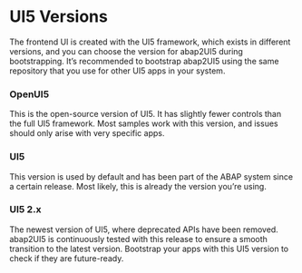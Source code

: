 # UI5 Versions

The frontend UI is created with the UI5 framework, which exists in different versions, and you can choose the version for abap2UI5 during bootstrapping. It’s recommended to bootstrap abap2UI5 using the same repository that you use for other UI5 apps in your system.

### OpenUI5
This is the open-source version of UI5. It has slightly fewer controls than the full UI5 framework. Most samples work with this version, and issues should only arise with very specific apps.

### UI5
This version is used by default and has been part of the ABAP system since a certain release. Most likely, this is already the version you’re using.

### UI5 2.x
The newest version of UI5, where deprecated APIs have been removed. abap2UI5 is continuously tested with this release to ensure a smooth transition to the latest version. Bootstrap your apps with this UI5 version to check if they are future-ready.
